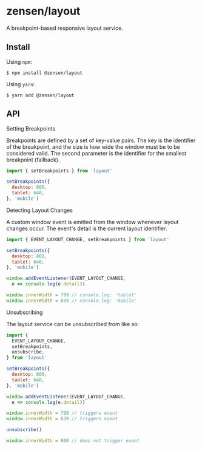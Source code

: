# zensen/layout

A breakpoint-based responsive layout service.

## Install

Using `npm`:

```
$ npm install @zensen/layout
```

Using `yarn`:

```
$ yarn add @zensen/layout
```

## API

Setting Breakpoints

Breakpoints are defined by a set of key-value pairs. The key is the identifier of the breakpoint, and the size is how wide the window must be to be considered valid. The second parameter is the identifier for the smallest breakpoint (fallback).

```js
import { setBreakpoints } from 'layout'

setBreakpoints({
  desktop: 800,
  tablet: 640,
}, 'mobile')
```

Detecting Layout Changes

A custom window event is emitted from the window whenever layout changes occur. The event's detail is the current layout identifier.

```js
import { EVENT_LAYOUT_CHANGE, setBreakpoints } from 'layout'

setBreakpoints({
  desktop: 800,
  tablet: 640,
}, 'mobile')

window.addEventListener(EVENT_LAYOUT_CHANGE,
  e => console.log(e.detail))

window.innerWidth = 799 // console.log: 'tablet'
window.innerWidth = 639 // console.log: 'mobile'
```

Unsubscribing

The layout service can be unsubscribed from like so:

```js
import {
  EVENT_LAYOUT_CHANGE,
  setBreakpoints,
  unsubscribe,
} from 'layout'

setBreakpoints({
  desktop: 800,
  tablet: 640,
}, 'mobile')

window.addEventListener(EVENT_LAYOUT_CHANGE,
  e => console.log(e.detail))

window.innerWidth = 799 // triggers event
window.innerWidth = 639 // triggers event

unsubscribe()

window.innerWidth = 800 // does not trigger event

```
